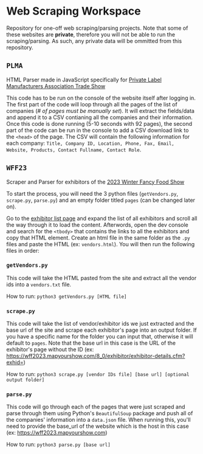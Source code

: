# Web Scraping Workspace

Repository for one-off web scraping/parsing projects. Note that some of these websites are **private**, therefore you will not be able to run the scraping/parsing. As such, any private data will be ommitted from this repository.

## `PLMA`
HTML Parser made in JavaScript specifically for [Private Label Manufacturers Association Trade Show](https://members.plma.com/trade-show-directory)

This code has to be run on the console of the website itself after logging in. The first part of the code will loop through all the pages of the list of companies (*# of pages must be manually set*). It will extract the fields/data and append it to a CSV contianing all the companies and their information. Once this code is done running (5-10 seconds with 92 pages), the second part of the code can be run in the console to add a CSV download link to the `<head>` of the page. The CSV will contain the following information for each company: `Title, Company ID, Location, Phone, Fax, Email, Website, Products, Contact Fullname, Contact Role`. 

## `WFF23`
Scraper and Parser for exhibitors of the [2023 Winter Fancy Food Show](https://wff2023.mapyourshow.com/)

To start the process, you will need the 3 python files (`getVendors.py`, `scrape.py`, `parse.py`) and an empty folder titled `pages` (can be changed later on). 

Go to the [exhibitor list page](https://wff2023.mapyourshow.com/8_0/explore/exhibitor-gallery.cfm?featured=false) and expand the list of all exhibitors and scroll all the way through it to load the content. Afterwords, open the dev console and search for the `<tbody>` that contains the links to all the exhibitors and copy that HTML element. Create an html file in the same folder as the `.py` files and paste the HTML (ex: `vendors.html`). You will then run the following files in order:

### `getVendors.py`
This code will take the HTML pasted from the site and extract all the vendor ids into a `vendors.txt` file. 

How to run: `python3 getVendors.py [HTML file]`

### `scrape.py`
This code will take the list of vendor/exhibitor ids we just extracted and the base url of the site and scrape each exhibitor's page into an output folder. If you have a specific name for the folder you can input that, otherwise it will default to `pages`. Note that the base url in this case is the URL of the exhibitor's page without the ID (ex: https://wff2023.mapyourshow.com/8_0/exhibitor/exhibitor-details.cfm?exhid=)

How to run: `python3 scrape.py [vendor IDs file] [base url] [optional output folder]`

### `parse.py`
This code will go through each of the pages that were just scraped and parse through them using Python's `BeautifulSoup` package and push all of the companies' information into a `data.json` file. When running this, you'll need to provide the base_url of the website which is the host in this case (ex: https://wff2023.mapyourshow.com)

How to run: `python3 parse.py [base url]`
